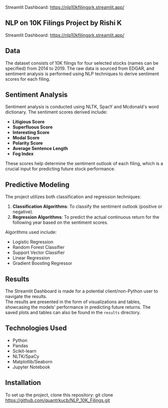 Streamlit Dashboard: https://nlp10kfilingsrk.streamlit.app/

## NLP on 10K Filings Project by Rishi K
Streamlit Dashboard: https://nlp10kfilingsrk.streamlit.app/

## Data  
The dataset consists of 10K filings for four selected stocks (names can be specified) from 2014 to 2019. The raw data is sourced from EDGAR, and sentiment analysis is performed using NLP techniques to derive sentiment scores for each filing. 

## Sentiment Analysis  
Sentiment analysis is conducted using NLTK, SpacY and Mcdonald's word dictionary. The sentiment scores derived include:  
- **Litigious Score**  
- **Superfluous Score**  
- **Interesting Score**  
- **Modal Score**  
- **Polarity Score**  
- **Average Sentence Length**  
- **Fog Index**  

These scores help determine the sentiment outlook of each filing, which is a crucial input for predicting future stock performance.  

## Predictive Modeling  
The project utilizes both classification and regression techniques:  
1. **Classification Algorithms**: To classify the sentiment outlook (positive or negative).  
2. **Regression Algorithms**: To predict the actual continuous return for the following year based on the sentiment scores.  

Algorithms used include:  
- Logistic Regression  
- Random Forest Classifier  
- Support Vector Classifier  
- Linear Regression  
- Gradient Boosting Regressor  

## Results  
The Streamlit Dashboard is made for a potential client/non-Python user to navigate the results.  
The results are presented in the form of visualizations and tables, showcasing the models' performance in predicting future returns. The saved plots and tables can also be found in the `results` directory.  

## Technologies Used  
- Python  
- Pandas  
- Scikit-learn  
- NLTK/SpaCy  
- Matplotlib/Seaborn  
- Jupyter Notebook  

## Installation  
To set up the project, clone this repository:
git clone https://github.com/quantrkucb/NLP_10K_Filings.git
